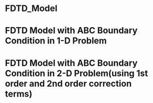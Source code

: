 # FDTD_Model
# FDTD Model with ABC Boundary Condition in 1-D Problem
# FDTD Model with ABC Boundary Condition in 2-D Problem(using 1st order and 2nd order correction terms)
